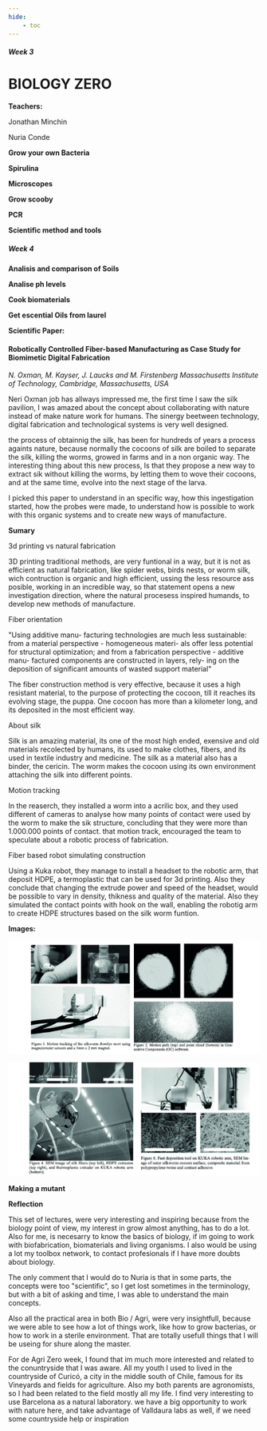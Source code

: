 ```yaml
---
hide:
    - toc
---
```


##### Week 3

# BIOLOGY ZERO

**Teachers:**

Jonathan Minchin

Nuria Conde


**Grow your own Bacteria**

**Spirulina**

**Microscopes**

**Grow scooby**

**PCR**

**Scientific method and tools**


##### Week 4

**Analisis and comparison of Soils**

**Analise ph levels**

**Cook biomaterials**

**Get escential Oils from laurel**


**Scientific Paper:**

#### Robotically Controlled Fiber-based Manufacturing as Case Study for Biomimetic Digital Fabrication

*N. Oxman, M. Kayser, J. Laucks and M. Firstenberg
Massachusetts Institute of Technology, Cambridge, Massachusetts, USA*

Neri Oxman job has allways impressed me, the first time I saw the silk pavilion, I was amazed about the concept about collaborating with nature instead of make nature work for humans. The sinergy beetween technology, digital fabrication and technological systems is very well designed.

the process of obtainnig the silk, has been for hundreds of years a process againts nature, because normally the cocoons of silk are boiled to separate the silk, killing the worms, growed in farms and in a non organic way. The interesting thing about this new process, Is that they propose a new way to extract sik without killing the worms, by letting them to wove their cocoons, and at the same time, evolve into the next stage of the larva.

I picked this paper to understand in an specific way, how this ingestigation started, how the probes were made, to understand how is possible to work with this organic systems and to create new ways of manufacture.

**Sumary**

3d printing vs natural fabrication

3D printing traditional methods, are very funtional in a way, but it is not as efficient as natural fabrication, like spider webs, birds nests, or worm silk, wich contruction is organic and high efficient, ussing the less resource ass posible, working in an incredible way, so that statement opens a new investigation direction, where the natural procesess inspired humands, to develop new methods of manufacture.

Fiber orientation

"Using additive manu- facturing technologies are much less sustainable: from a material perspective - homogeneous materi- als offer less potential for structural optimization; and from a fabrication perspective - additive manu- factured components are constructed in layers, rely- ing on the deposition of significant amounts of wasted support material"

The fiber construction method is very effective, because it uses a high resistant material, to the purpose of protecting the cocoon, till it reaches its evolving stage, the puppa. One cocoon has more than a kilometer long, and its deposited in the most efficient way.

About silk

Silk is an amazing material, its one of the most high ended, exensive and old materials recolected by humans, its used to make clothes, fibers, and its used in textile industry and medicine. The silk as a material also has a binder, the cericin.
The worm makes the cocoon using its own environment attaching the silk into different points.

Motion tracking

In the reaserch, they installed a worm into a acrilic box, and they used different of cameras to analyse how many points of contact were used by the worm to make the sik structure, concluding that they were more than 1.000.000 points of contact. that motion track, encouraged the team to speculate about a robotic process of fabrication.

Fiber based robot simulating construction

Using a Kuka robot, they manage to install a headset to the robotic arm, that deposit HDPE, a termoplastic that can be used for 3d printing. Also they conclude that changing the extrude power and speed of the headset, would be possible to vary in density, thikness and quality of the material. Also they simulated the contact points with hook on the wall, enabling the robotig arm to create HDPE structures based on the silk worm funtion.

**Images:**

![](../images/SW1.jpg)


![](../images/SW2.jpg)


**Making a mutant**

**Reflection**

This set of lectures, were very interesting and inspiring because from the biology point of view, my interest in grow almost anything, has to do a lot. Also for me, is necesarry to know the basics of biology, if im going to work with biofabrication, biomaterials and living organisms. I also would be using a lot my toolbox network, to contact profesionals if I have more doubts about biology.

The only comment that I would do to Nuria is that in some parts, the concepts were too "scientific", so I get lost sometimes in the terminology, but with a bit of asking and time, I was able to understand the main concepts.

Also all the practical area in both Bio / Agri, were very insightfull, because we were able to see how a lot of things work, like how to grow bacterias, or how to work in a sterile environment. That are totally usefull things that I will be useing for shure along the master.

For de Agri Zero week, I found that im much more interested and related to the conuntryside that I was aware. All my youth I used to lived in  the countryside of Curicó, a city in the middle south of Chile, famous for its Vineyards and fields for agriculture. Also my both parents are agronomists, so I had been related to the field mostly all my life. I find very interesting to use Barcelona as a natural laboratory. we have a big opportunity to work with nature here, and take advantage of Valldaura labs as well, if we need some countryside help or inspiration





